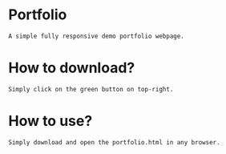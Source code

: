 # Portfolio	
	A simple fully responsive demo portfolio webpage.

# How to download?
	Simply click on the green button on top-right.

# How to use?
	Simply download and open the portfolio.html in any browser.
